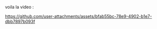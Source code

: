voila la video :

https://github.com/user-attachments/assets/bfab55bc-78e9-4902-b1e7-dbb7897b093f
 
